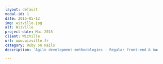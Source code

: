 ```yaml
---
layout: default
modal-id: 1
date: 2015-05-12
img: wizville.jpg
alt: WizVille
project-date: Mai 2015
client: WizVille
url: www.wizville.fr
category: Ruby on Rails
description: 'Agile development methodologies - Regular front-end & back-end developments on this technology stack : Rails 3.2, Ruby 2, jQuery, Slim, LESS, Unicorn, NGINX, Resque, Ubuntu Server, Monit'

---
```


